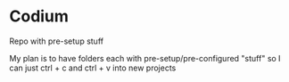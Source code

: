 # Codium
Repo with pre-setup stuff

My plan is to have folders each with pre-setup/pre-configured "stuff" so I can just ctrl + c and ctrl + v into new projects
